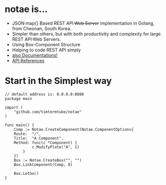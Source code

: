 # notae is...
* JSON·map{} Based REST API·<del>Web Server</del> implementation in Golang, from Cheonan, South Korea.
* Simpler than others, but with both productivity and complexity for large REST API·Web Servers.
* Using Box-Component Structure
* Helping to code REST API simply
* <a href="https://github.com/timtermtube/goST/wiki">also Documentations!</a>
* <a href="https://pkg.go.dev/github.com/timtermtube/goST@main#section-documentation">API References</a>

# Start in the Simplest way
```golang
// default address is: 0.0.0.0:8080
package main

import (
    "github.com/timtermtube/notae"
)

func main() {
    Comp := Notae.CreateComponent(Notae.ComponentOptions{
	Route:  "/",
	Title:  "A Component",
	Method: func(c *Component) {
            c.ModifyPlate("A", 1)
        }
    })
    Box := Notae.CreateBox("", "")
    Box.LinkComponent(Comp, 0)
    
    Box.LetGo()
}

```

